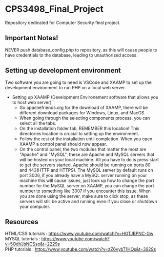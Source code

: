 # CPS3498_Final_Project
Repository dedicated for Computer Security final project.

## Important Notes!
NEVER push database_config.php to repository, as this will cause people to have credentials to the database, leading to unauthorized access. 

## Setting up development environment
Two software you are going to need is VSCode and XAAMP to set up the development environment to run PHP on a local web server.  

* Setting up XAAMP (Development Environement software that allows you to host web server)
  * Go apachefriends.org for the download of XAAMP, there will be different download packages for Windows, Linux, and MacOS.
  * When going through the selecting components process, you can select all the tabs.
  * On the installation folder tab, REMEMBER this location! This directories location is crucial to setting up the environment.
  * Follow the rest of the installation until completion. When you open XAAMP a control panel should now appear.
  * On the control panel, the two modules that matter the most are "Apache" and "MySQL", these are Apache and MySQL servers that will be hosted on your local machine. All you have to do is press start to get the servers started. Apache should be running on ports 80 and 443(HTTP and HTTPS). The MySQL server by default runs on port 3006, if you already have a MySQL server running on your machine this will cause issues, just look up how to change the port number for the MySQL server on XAAMP, you can change the port number to something like 3007 if you encounter this issue. When you are done using the server, make sure to click stop, as these servers will still be active and running even if you close or shutdown your computer. 

## Resources
HTML/CSS tutorials : https://www.youtube.com/watch?v=HGTJBPNC-Gw  
MYSQL tutorials : https://www.youtube.com/watch?v=5OdVJbNCSso&t=2229s  
PHP tutorials : https://www.youtube.com/watch?v=zZ6vybT1HQs&t=3629s
